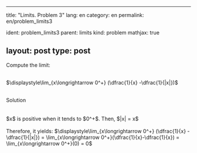 ---
 title: "Limits. Problem 3"
 lang: en
 category: en
 permalink: en/problem_limits3
 
 ident: problem_limits3
 parent: limits
 kind: problem
 mathjax: true
 
 layout: post
 type: post
 ---
 
 <div>
 Compute the limit: <br><br>
 
 $\displaystyle\lim_{x\longrightarrow 0^+} (\dfrac{1}{x} -\dfrac{1}{|x|})$<br><br>
 
 <div class="bcblue boxdissap">
 	Solution
 </div><br><br>
 
 <div class="dissap">
  $x$ is positive when it tends to $0^+$. Then, $|x| = x$ <br><br>
  Therefore, it yields: $\displaystyle\lim_{x\longrightarrow 0^+} (\dfrac{1}{x} -\dfrac{1}{|x|}) = \lim_{x\longrightarrow 0^+}(\dfrac{1}{x}-\dfrac{1}{x}) = \lim_{x\longrightarrow 0^+}(0) = 0$<br><br>
 </div>
